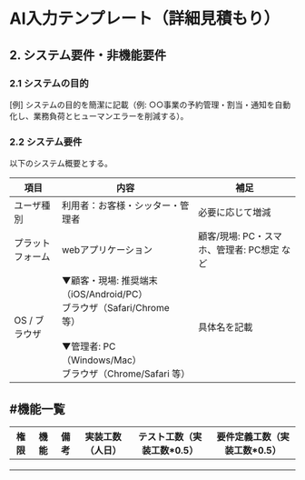 # AI入力テンプレート（詳細見積もり）

## 2. システム要件・非機能要件

### 2.1 システムの目的
[例] システムの目的を簡潔に記載（例: ○○事業の予約管理・割当・通知を自動化し、業務負荷とヒューマンエラーを削減する）。

### 2.2 システム要件
以下のシステム概要とする。

| 項目 | 内容 | 補足 |
|------|------|------|
| ユーザ種別 | 利用者：お客様・シッター・管理者 | 必要に応じて増減 |
| プラットフォーム | webアプリケーション | 顧客/現場: PC・スマホ、管理者: PC想定 など |
| OS / ブラウザ | ▼顧客・現場: 推奨端末（iOS/Android/PC）<br/>ブラウザ（Safari/Chrome 等）<br/><br/>▼管理者: PC（Windows/Mac）<br/>ブラウザ（Chrome/Safari 等） | 具体名を記載 |

## #機能一覧

| 権限 | 機能 | 備考 | 実装工数（人日） | テスト工数（実装工数*0.5） | 要件定義工数（実装工数*0.5） |
|------|------|------|------------------|----------------------------|------------------------------|
|  |  |  |  |  |  |
|  |  |  |  |  |  |
|  |  |  |  |  |  |
